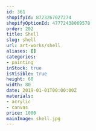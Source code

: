 ```yaml
---
id: 361
shopifyId: 8723267027274
shopifyOptionId: 47772438069578
order: 202
title: Shell
slug: shell
url: art-works/shell
aliases: []
categories:
- painting
inStock: true
isVisible: true
height: 60
width: 80
date: 2019-01-01T00:00:00Z
materials:
- acrylic
- canvas
price: 1000
mainImage: shell.jpg
---
```

